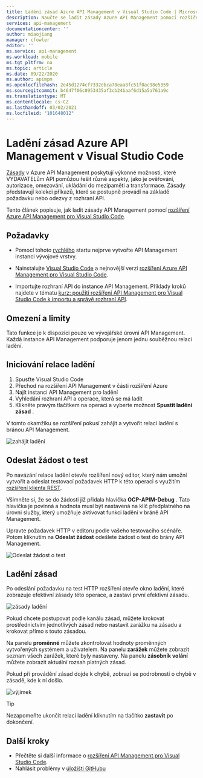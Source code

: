 ```yaml
---
title: Ladění zásad Azure API Management v Visual Studio Code | Microsoft Docs
description: Naučte se ladit zásady Azure API Management pomocí rozšíření Azure API Management Visual Studio Code.
services: api-management
documentationcenter: ''
author: miaojiang
manager: cfowler
editor: ''
ms.service: api-management
ms.workload: mobile
ms.tgt_pltfrm: na
ms.topic: article
ms.date: 09/22/2020
ms.author: apimpm
ms.openlocfilehash: 2e45d1274cf7332dbca70eaa8fc51f0ac98e5359
ms.sourcegitcommit: b4647f06c0953435af3cb24baaf6d15a5a761a9c
ms.translationtype: MT
ms.contentlocale: cs-CZ
ms.lasthandoff: 03/02/2021
ms.locfileid: "101648012"
---
```

# <a name="debug-azure-api-management-policies-in-visual-studio-code"></a>Ladění zásad Azure API Management v Visual Studio Code

[Zásady](api-management-policies.md) v Azure API Management poskytují výkonné možnosti, které VYDAVATELům API pomůžou řešit různé aspekty, jako je ověřování, autorizace, omezování, ukládání do mezipaměti a transformace. Zásady představují kolekci příkazů, které se postupně provádí na základě požadavku nebo odezvy z rozhraní API. 

Tento článek popisuje, jak ladit zásady API Management pomocí [rozšíření Azure API Management pro Visual Studio Code](https://marketplace.visualstudio.com/items?itemName=ms-azuretools.vscode-apimanagement). 

## <a name="prerequisites"></a>Požadavky

* Pomocí tohoto [rychlého](get-started-create-service-instance.md) startu nejprve vytvořte API Management instanci vývojové vrstvy.

* Nainstalujte [Visual Studio Code](https://code.visualstudio.com/) a nejnovější verzi [rozšíření Azure API Management pro Visual Studio Code](https://marketplace.visualstudio.com/items?itemName=ms-azuretools.vscode-apimanagement). 

* Importujte rozhraní API do instance API Management. Příklady kroků najdete v tématu [kurz: použití rozšíření API Management pro Visual Studio Code k importu a správě rozhraní API](visual-studio-code-tutorial.md).

## <a name="restrictions-and-limitations"></a>Omezení a limity

Tato funkce je k dispozici pouze ve vývojářské úrovni API Management. Každá instance API Management podporuje jenom jednu souběžnou relaci ladění.

## <a name="initiate-a-debugging-session"></a>Iniciování relace ladění

1. Spusťte Visual Studio Code
2. Přechod na rozšíření API Management v části rozšíření Azure
3. Najít instanci API Management pro ladění
4. Vyhledání rozhraní API a operace, která se má ladit
5. Klikněte pravým tlačítkem na operaci a vyberte možnost **Spustit ladění zásad** .

V tomto okamžiku se rozšíření pokusí zahájit a vytvořit relaci ladění s bránou API Management.

![zahájit ladění](media/api-management-debug-policies/initiate-debugging-session.png)

## <a name="send-a-test-request"></a>Odeslat žádost o test
Po navázání relace ladění otevře rozšíření nový editor, který nám umožní vytvořit a odeslat testovací požadavek HTTP k této operaci s využitím [rozšíření klienta REST](https://marketplace.visualstudio.com/items?itemName=humao.rest-client).

Všimněte si, že se do žádosti již přidala hlavička **OCP-APIM-Debug** . Tato hlavička je povinná a hodnota musí být nastavená na klíč předplatného na úrovni služby, který umožňuje aktivovat funkci ladění v bráně API Management.

Upravte požadavek HTTP v editoru podle vašeho testovacího scénáře. Potom kliknutím na **Odeslat žádost** odešlete žádost o test do brány API Management.

![Odeslat žádost o test](media/api-management-debug-policies/rest-client.png)

## <a name="debug-policies"></a>Ladění zásad
Po odeslání požadavku na test HTTP rozšíření otevře okno ladění, které zobrazuje efektivní zásady této operace, a zastaví první efektivní zásadu. 

![zásady ladění](media/api-management-debug-policies/main-window.png)

Pokud chcete postupovat podle kanálu zásad, můžete krokovat prostřednictvím jednotlivých zásad nebo nastavit zarážku na zásadu a krokovat přímo s touto zásadou. 

Na panelu **proměnné** můžete zkontrolovat hodnoty proměnných vytvořených systémem a uživatelem. Na panelu **zarážek** můžete zobrazit seznam všech zarážek, které byly nastaveny. Na panelu **zásobník volání** můžete zobrazit aktuální rozsah platných zásad. 

Pokud při provádění zásad dojde k chybě, zobrazí se podrobnosti o chybě v zásadě, kde k ní došlo. 

![výjimek](media/api-management-debug-policies/exception.png)

> [!TIP]
> Nezapomeňte ukončit relaci ladění kliknutím na tlačítko **zastavit** po dokončení.


## <a name="next-steps"></a>Další kroky

+ Přečtěte si další informace o [rozšíření API Management pro Visual Studio Code](https://marketplace.visualstudio.com/items?itemName=ms-azuretools.vscode-apimanagement). 
+ Nahlásit problémy v [úložišti GitHubu](https://github.com/Microsoft/vscode-apimanagement)

